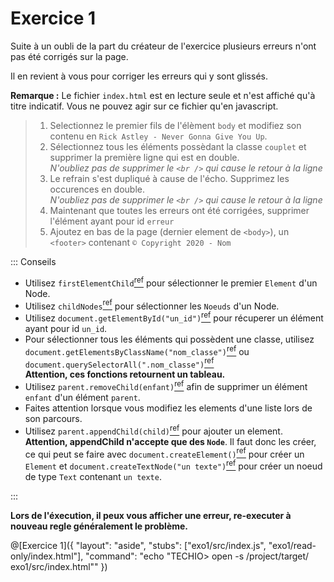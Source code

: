# Exercice 1

Suite à un oubli de la part du créateur de l'exercice plusieurs erreurs n'ont pas été corrigés sur la page.

Il en revient à vous pour corriger les erreurs qui y sont glissés.

**Remarque :** Le fichier `index.html` est en lecture seule et n'est affiché qu'à titre indicatif. Vous ne pouvez agir sur ce fichier qu'en javascript.

> 1. Selectionnez le premier fils de l'élèment `body` et modifiez son contenu en `Rick Astley - Never Gonna Give You Up`.
> 2. Sélectionnez tous les éléments possèdant la classe `couplet` et supprimer la première ligne qui est en double.  
>    _N'oubliez pas de supprimer le `<br />` qui cause le retour à la ligne_
> 3. Le refrain s'est dupliqué à cause de l'écho. Supprimez les occurences en double.  
>    _N'oubliez pas de supprimer le `<br />` qui cause le retour à la ligne_
> 4. Maintenant que toutes les erreurs ont été corrigées, supprimer l'élément ayant pour id `erreur`
> 5. Ajoutez en bas de la page (dernier element de `<body>`), un `<footer>` contenant `© Copyright 2020 - Nom`

::: Conseils

- Utilisez `firstElementChild`[<sup>ref</sup>](https://developer.mozilla.org/fr/docs/Web/API/ParentNode/firstElementChild) pour sélectionner le premier `Element` d'un Node.
- Utilisez `childNodes`[<sup>ref</sup>](https://developer.mozilla.org/fr/docs/Web/API/Node/childNodes) pour sélectionner les `Noeuds` d'un Node.
- Utilisez `document.getElementById("un_id")`[<sup>ref</sup>](https://developer.mozilla.org/fr/docs/Web/API/Document/getElementById) pour récuperer un élément ayant pour id `un_id`.
- Pour sélectionner tous les éléments qui possèdent une classe, utilisez `document.getElementsByClassName("nom_classe")`[<sup>ref</sup>](https://developer.mozilla.org/fr/docs/Web/API/Element/getElementsByClassName) ou `document.querySelectorAll(".nom_classe")`[<sup>ref</sup>](https://developer.mozilla.org/fr/docs/Web/API/Document/querySelectorAll)  
  **Attention, ces fonctions retournent un tableau.**
- Utilisez `parent.removeChild(enfant)`[<sup>ref</sup>](https://developer.mozilla.org/fr/docs/Web/API/Node/removeChild) afin de supprimer un élément `enfant` d'un élément `parent`.
- Faites attention lorsque vous modifiez les elements d'une liste lors de son parcours.
- Utilisez `parent.appendChild(child)`[<sup>ref</sup>](https://developer.mozilla.org/fr/docs/Web/API/Node/appendChild) pour ajouter un element.  
  **Attention, appendChild n'accepte que des `Node`**. Il faut donc les créer, ce qui peut se faire avec `document.createElement()`[<sup>ref</sup>](https://developer.mozilla.org/fr/docs/Web/API/Document/createElement) pour créer un `Element` et `document.createTextNode("un texte")`[<sup>ref</sup>](https://developer.mozilla.org/fr/docs/Web/API/Document/createTextNode) pour créer un noeud de type `Text` contenant `un texte`.

:::

**Lors de l'éxecution, il peux vous afficher une erreur, re-executer à nouveau regle généralement le problème.**

@[Exercice 1]({ "layout": "aside", "stubs": ["exo1/src/index.js", "exo1/read-only/index.html"], "command": "echo \"TECHIO> open -s /project/target/ exo1/src/index.html\"" })
